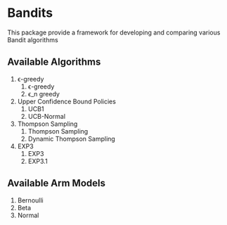 # Bandits
This package provide a framework for developing and comparing various Bandit algorithms

## Available Algorithms
1. ϵ-greedy
   1. ϵ-greedy
   2. ϵ_n greedy
2. Upper Confidence Bound Policies
   1. UCB1
   2. UCB-Normal
3. Thompson Sampling
   1. Thompson Sampling
   2. Dynamic Thompson Sampling
4. EXP3
   1. EXP3
   2. EXP3.1

## Available Arm Models
1. Bernoulli
2. Beta
3. Normal
